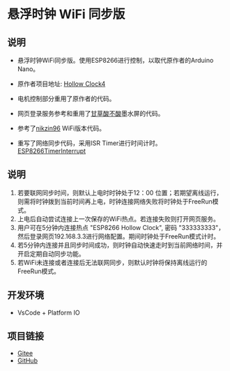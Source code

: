 # 悬浮时钟 WiFi 同步版

## 说明
- 悬浮时钟WiFi同步版。使用ESP8266进行控制，以取代原作者的Arduino Nano。
- 原作者项目地址: [Hollow Clock4](https://www.instructables.com/Hollow-Clock-4/)
- 电机控制部分重用了原作者的代码。
- 网页登录服务参考和重用了[甘草酸不酸](https://gitee.com/Lichengjiez/weather-ink-screen)墨水屏的代码。
- 参考了[nikzin96](https://github.com/nikzin96/modified_HollowClock4) WiFi版本代码。

- 重写了网络同步代码，采用ISR Timer进行时间计时。[ESP8266TimerInterrupt](https://github.com/khoih-prog/ESP8266TimerInterrupt)

## 说明
1. 若要联网同步时间，则默认上电时时钟处于12：00 位置；若期望离线运行，则需将时钟拨到当前时间再上电，时钟连接网络失败将时钟处于FreeRun模式。
2. 上电后自动尝试连接上一次保存的WiFi热点。若连接失败则打开网页服务。
3. 用户可在5分钟内连接热点 "ESP8266 Hollow Clock", 密码 "333333333"，然后登录网页192.168.3.3进行网络配置。期间时钟处于FreeRun模式计时。
4. 若5分钟内连接并且同步时间成功，则时钟自动快速走时到当前网络时间，并开启定期自动同步功能。
5. 若WiFi未连接或者连接后无法联网同步，则默认时钟将保持离线运行的FreeRun模式。

## 开发环境
- VsCode + Platform IO

## 项目链接
- [Gitee](https://gitee.com/guanqunchen/hollow-clock_-wifi-mod)
- [GitHub](https://github.com/gavingqchen/hollow-clock-wifi-mod)


